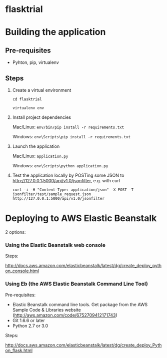 flasktrial
==========

# Building the application 

## Pre-requisites

* Pyhton, pip, virtualenv

## Steps

1. Create a virtual environment

    `cd flasktrial`

    `virtualenv env`

2. Install project dependencies

    Mac/Linux: `env/bin/pip install -r requirements.txt`
    
    Windows:   `env\Scripts\pip install -r requirements.txt`

3. Launch the application

    Mac/Linux: `application.py`

    Windows:   `env\Scripts\python application.py`

4. Test the application locally by POSTing some JSON to http://127.0.0.1:5000/api/v1.0/jsonfilter, e.g. with curl

    `curl -i -H "Content-Type: application/json" -X POST -T jsonfilter/test/sample_request.json http://127.0.0.1:5000/api/v1.0/jsonfilter`


# Deploying to AWS Elastic Beanstalk

2 options:

### Using the Elastic Beanstalk web console

Steps:

http://docs.aws.amazon.com/elasticbeanstalk/latest/dg/create_deploy_python_console.html

### Using Eb (the AWS Elastic Beanstalk Command Line Tool)

Pre-requisites:

* Elastic Beanstalk command line tools. Get package from the AWS Sample Code & Libraries website (http://aws.amazon.com/code/6752709412171743)
* Git 1.6.6 or later
* Python 2.7 or 3.0

Steps:

http://docs.aws.amazon.com/elasticbeanstalk/latest/dg/create_deploy_Python_flask.html